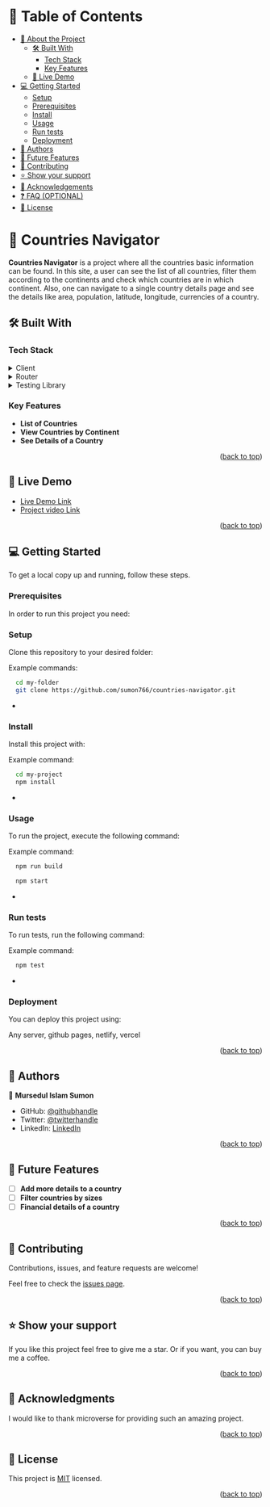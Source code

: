 # 📗 Table of Contents

- [📖 About the Project](#about-project)
  - [🛠 Built With](#built-with)
    - [Tech Stack](#tech-stack)
    - [Key Features](#key-features)
  - [🚀 Live Demo](#live-demo)
- [💻 Getting Started](#getting-started)
  - [Setup](#setup)
  - [Prerequisites](#prerequisites)
  - [Install](#install)
  - [Usage](#usage)
  - [Run tests](#run-tests)
  - [Deployment](#deployment)
- [👥 Authors](#authors)
- [🔭 Future Features](#future-features)
- [🤝 Contributing](#contributing)
- [⭐️ Show your support](#support)
- [🙏 Acknowledgements](#acknowledgements)
- [❓ FAQ (OPTIONAL)](#faq)
- [📝 License](#license)

<!-- PROJECT DESCRIPTION -->

# 📖 Countries Navigator <a name="about-project"></a>

**Countries Navigator** is a project where all the countries basic information can be found. In this site, a user can see the list of all countries, filter them according to the continents and check which countries are in which continent. Also, one can navigate to a single country details page and see the details like area, population, latitude, longitude, currencies of a country. 

## 🛠 Built With <a name="built-with"></a>

### Tech Stack <a name="tech-stack"></a>

<details>
  <summary>Client</summary>
  <ul>
    <li><a href="https://reactjs.org/">React.js</a></li>
    <li><a href="https://redux.js.org/">Redux.js</a></li>
  </ul>
</details>

<details>
  <summary>Router</summary>
  <ul>
    <li><a href="https://reactrouter.com/en/main">React Router</a></li>
  </ul>
</details>

<details>
  <summary>Testing Library</summary>
  <ul>
    <li><a href="https://testing-library.com/">React Testing Library</a></li>
    <li><a href="https://jestjs.io/docs/tutorial-react">Jest</a></li>
  </ul>
</details>

<!-- Features -->

### Key Features <a name="key-features"></a>

- **List of Countries**
- **View Countries by Continent**
- **See Details of a Country**

<p align="right">(<a href="#readme-top">back to top</a>)</p>

<!-- LIVE DEMO -->

## 🚀 Live Demo <a name="live-demo"></a>

- [Live Demo Link](https://sumon766.github.io/countries-navigator/)
- [Project video Link](https://www.loom.com/share/555478c04e1540f2b292b928d8d29cf1)

<p align="right">(<a href="#readme-top">back to top</a>)</p>

<!-- GETTING STARTED -->

## 💻 Getting Started <a name="getting-started"></a>

To get a local copy up and running, follow these steps.

### Prerequisites

In order to run this project you need:

### Setup

Clone this repository to your desired folder:


Example commands:

```sh
  cd my-folder
  git clone https://github.com/sumon766/countries-navigator.git
```
-

### Install

Install this project with:


Example command:

```sh
  cd my-project
  npm install
```
-

### Usage

To run the project, execute the following command:


Example command:

```sh
  npm run build

  npm start
```
-

### Run tests

To run tests, run the following command:


Example command:

```sh
  npm test
```
-

### Deployment

You can deploy this project using:

Any server, github pages, netlify, vercel

<p align="right">(<a href="#readme-top">back to top</a>)</p>

<!-- AUTHORS -->

## 👥 Authors <a name="authors"></a>

👤 **Mursedul Islam Sumon**

- GitHub: [@githubhandle](https://github.com/sumon766)
- Twitter: [@twitterhandle](https://twitter.com/sumon766)
- LinkedIn: [LinkedIn](https://linkedin.com/in/sumon766)

<p align="right">(<a href="#readme-top">back to top</a>)</p>

<!-- FUTURE FEATURES -->

## 🔭 Future Features <a name="future-features"></a>

- [ ] **Add more details to a country**
- [ ] **Filter countries by sizes**
- [ ] **Financial details of a country**

<p align="right">(<a href="#readme-top">back to top</a>)</p>

<!-- CONTRIBUTING -->

## 🤝 Contributing <a name="contributing"></a>

Contributions, issues, and feature requests are welcome!

Feel free to check the [issues page](../../issues/).

<p align="right">(<a href="#readme-top">back to top</a>)</p>

<!-- SUPPORT -->

## ⭐️ Show your support <a name="support"></a>

If you like this project feel free to give me a star. Or if you want, you can buy me a coffee.

<p align="right">(<a href="#readme-top">back to top</a>)</p>

<!-- ACKNOWLEDGEMENTS -->

## 🙏 Acknowledgments <a name="acknowledgements"></a>

I would like to thank microverse for providing such an amazing project.

<p align="right">(<a href="#readme-top">back to top</a>)</p>

<!-- LICENSE -->

## 📝 License <a name="license"></a>

This project is [MIT](https://github.com/sumon766/countries-navigator/blob/main/LICENSE.md) licensed.

<p align="right">(<a href="#readme-top">back to top</a>)</p>